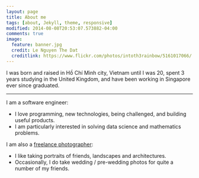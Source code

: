 ```yaml
---
layout: page
title: About me
tags: [about, Jekyll, theme, responsive]
modified: 2014-08-08T20:53:07.573882-04:00
comments: true
image:
  feature: banner.jpg
  credit: Le Nguyen The Dat
  creditlink: https://www.flickr.com/photos/intoth3rainbow/5161017066/
---
```


I was born and raised in Hồ Chí Minh city, Vietnam until I was 20, spent 3 years studying in the United Kingdom, and have been working in Singapore ever since graduated.

---

I am a software engineer:

- I love programming, new technologies, being challenged, and building useful products.
- I am particularly interested in solving data science and mathematics problems.

I am also a [freelance photographer](https://www.flickr.com/photos/intoth3rainbow/):

- I like taking portraits of friends, landscapes and architectures.
- Occasionally, I do take wedding / pre-wedding photos for quite a number of my friends.

